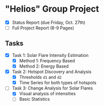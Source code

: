 # "Helios" Group Project

- [x] Status Report (due Friday, Oct. 27th)
- [ ] Full Project Report (8-9 Pages)

## Tasks 

- [x] Task 1: Solar Flare Intensity Estimation
    - [x] Method 1: Frequency Based
    - [x] Method 2: Energy Based
- [x] Task 2: Hotspot Discovery and Analysis
    - [x] Thresholds `d1` and `d2`
    - [x] Time Series for both types of hotspots 
- [ ] Task 3: Change Analysis for Solar Flares
    - [x] Visual analysis of intensities 
    - [ ] Basic Statistics